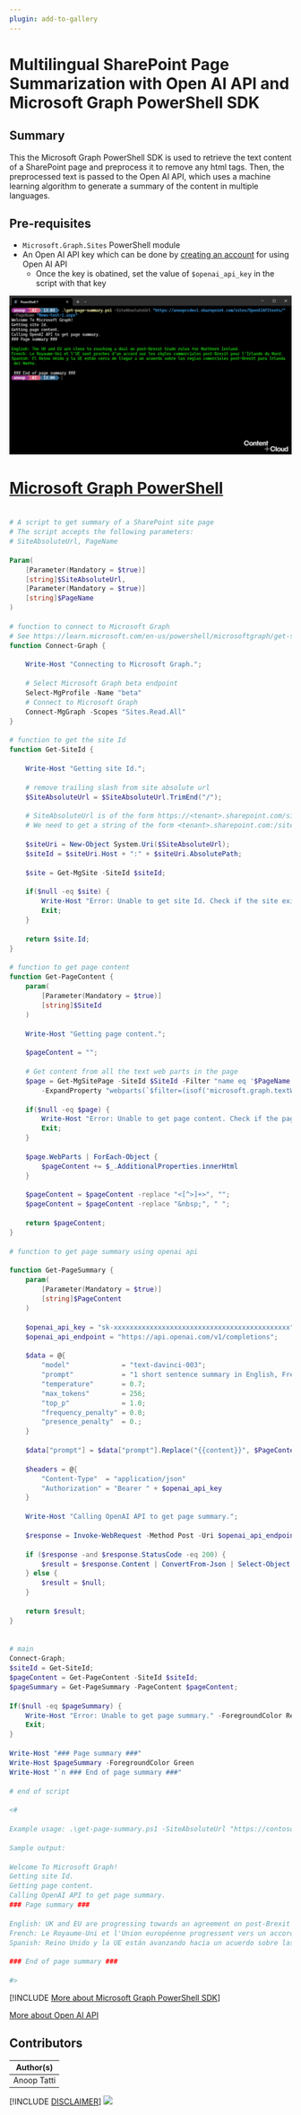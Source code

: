 ```yaml
---
plugin: add-to-gallery
---
```


# Multilingual SharePoint Page Summarization with Open AI API and Microsoft Graph PowerShell SDK

## Summary

This the Microsoft Graph PowerShell SDK is used to retrieve the text content of a SharePoint page and preprocess it to remove any html tags. Then, the preprocessed text is passed to the Open AI API, which uses a machine learning algorithm to generate a summary of the content in multiple languages.

## Pre-requisites

- `Microsoft.Graph.Sites` PowerShell module
- An Open AI API key which can be done by [creating an account](https://platform.openai.com/signup/) for using Open AI API
    - Once the key is obatined, set the value of `$openai_api_key` in the script with that key


![Example Screenshot](assets/example.png)

# [Microsoft Graph PowerShell](#tab/graphps)
```powershell

# A script to get summary of a SharePoint site page
# The script accepts the following parameters:
# SiteAbsoluteUrl, PageName

Param(
    [Parameter(Mandatory = $true)]
    [string]$SiteAbsoluteUrl,
    [Parameter(Mandatory = $true)]
    [string]$PageName
)

# function to connect to Microsoft Graph
# See https://learn.microsoft.com/en-us/powershell/microsoftgraph/get-started?view=graph-powershell-1.0 for more details
function Connect-Graph {

    Write-Host "Connecting to Microsoft Graph.";

    # Select Microsoft Graph beta endpoint
    Select-MgProfile -Name "beta"
    # Connect to Microsoft Graph
    Connect-MgGraph -Scopes "Sites.Read.All"
}

# function to get the site Id
function Get-SiteId {
    
    Write-Host "Getting site Id.";

    # remove trailing slash from site absolute url
    $SiteAbsoluteUrl = $SiteAbsoluteUrl.TrimEnd("/");

    # SiteAbsoluteUrl is of the form https://<tenant>.sharepoint.com/sites/<site>
    # We need to get a string of the form <tenant>.sharepoint.com:/sites/<site>
    
    $siteUri = New-Object System.Uri($SiteAbsoluteUrl);
    $siteId = $siteUri.Host + ":" + $siteUri.AbsolutePath;

    $site = Get-MgSite -SiteId $siteId;

    if($null -eq $site) {
        Write-Host "Error: Unable to get site Id. Check if the site exists." -ForegroundColor Red;
        Exit;
    }

    return $site.Id;
}

# function to get page content
function Get-PageContent {
    param(
        [Parameter(Mandatory = $true)]
        [string]$SiteId
    )

    Write-Host "Getting page content.";

    $pageContent = "";

    # Get content from all the text web parts in the page
    $page = Get-MgSitePage -SiteId $SiteId -Filter "name eq '$PageName'" `
        -ExpandProperty "webparts(`$filter=(isof('microsoft.graph.textWebPart')))";

    if($null -eq $page) {
        Write-Host "Error: Unable to get page content. Check if the page exists." -ForegroundColor Red;
        Exit;
    }

    $page.WebParts | ForEach-Object { 
        $pageContent += $_.AdditionalProperties.innerHtml 
    }

    $pageContent = $pageContent -replace "<[^>]+>", "";
    $pageContent = $pageContent -replace "&nbsp;", " ";

    return $pageContent;
}

# function to get page summary using openai api

function Get-PageSummary {
    param(
        [Parameter(Mandatory = $true)]
        [string]$PageContent
    )

    $openai_api_key = "sk-xxxxxxxxxxxxxxxxxxxxxxxxxxxxxxxxxxxxxxxxxxxx";
    $openai_api_endpoint = "https://api.openai.com/v1/completions";

    $data = @{
        "model"             = "text-davinci-003";
        "prompt"            = "1 short sentence summary in English, French and Spanish of this: {{content}}.'English: 'xxx' \n French: 'xxx' \n Spanish: 'xxx'";
        "temperature"       = 0.7;
        "max_tokens"        = 256;
        "top_p"             = 1.0;
        "frequency_penalty" = 0.0;
        "presence_penalty"  = 0.;
    }

    $data["prompt"] = $data["prompt"].Replace("{{content}}", $PageContent);

    $headers = @{
        "Content-Type"  = "application/json"
        "Authorization" = "Bearer " + $openai_api_key
    }

    Write-Host "Calling OpenAI API to get page summary.";

    $response = Invoke-WebRequest -Method Post -Uri $openai_api_endpoint -Headers $headers -Body ($data | ConvertTo-Json);

    if ($response -and $response.StatusCode -eq 200) {
        $result = $response.Content | ConvertFrom-Json | Select-Object -ExpandProperty "choices" | Select-Object -ExpandProperty "text";
    } else {
        $result = $null;
    }

    return $result;
}


# main
Connect-Graph;
$siteId = Get-SiteId;
$pageContent = Get-PageContent -SiteId $siteId;
$pageSummary = Get-PageSummary -PageContent $pageContent;

If($null -eq $pageSummary) {
    Write-Host "Error: Unable to get page summary." -ForegroundColor Red;
    Exit;
}

Write-Host "### Page summary ###"
Write-Host $pageSummary -ForegroundColor Green
Write-Host "`n ### End of page summary ###"

# end of script

<#

Example usage: .\get-page-summary.ps1 -SiteAbsoluteUrl "https://contoso.sharepoint.com/sites/teamsite" -PageName "UK-News-1.aspx"

Sample output:

Welcome To Microsoft Graph!
Getting site Id.
Getting page content.
Calling OpenAI API to get page summary.
### Page summary ###

English: UK and EU are progressing towards an agreement on post-Brexit trade rules in Northern Ireland.
French: Le Royaume-Uni et l'Union européenne progressent vers un accord sur les règles commerciales post-Brexit en Irlande du Nord.
Spanish: Reino Unido y la UE están avanzando hacia un acuerdo sobre las normas comerciales post-Brexit en Irlanda del Norte.

### End of page summary ###

#>

```
[!INCLUDE [More about Microsoft Graph PowerShell SDK](../../docfx/includes/MORE-GRAPHSDK.md)]

[More about Open AI API](https://platform.openai.com/docs/introduction)



## Contributors

| Author(s) |
|-----------|
| Anoop Tatti |


[!INCLUDE [DISCLAIMER](../../docfx/includes/DISCLAIMER.md)]
<img src="https://pnptelemetry.azurewebsites.net/script-samples/scripts/graph-openai-get-page-summary" aria-hidden="true" />